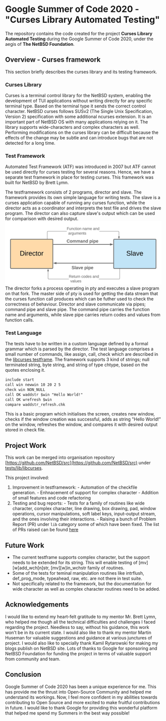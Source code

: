 # Google Summer of Code 2020 - "Curses Library Automated Testing"
The repository contains the code created for the project **Curses Library Automated Testing** during the Google Summer of Code 2020, under the aegis of **The NetBSD Foundation**.

## Overview - Curses framework
This section briefly describes the curses library and its testing framework.

### Curses Library
Curses is a terminal control library for the NetBSD system, enabling the development of TUI applications without writing directly for any specific terminal type. Based on the terminal type it sends the correct control character. NetBSD curses follows SUSv2 (The Single Unix Specification, Version 2) specification with some additional ncurses extension. It is an important part of NetBSD OS with many applications relying on it. The library supports wide-characters and complex characters as well. Performing modifications on the curses library can be difficult because the effects of the change may be subtle and can introduce bugs that are not detected for a long time.
 
### Test Framework
Automated Test Framework (ATF) was introduced in 2007 but ATF cannot be used directly for curses testing for several reasons. Hence, we have a separate test framework in place for testing curses. This framework was built for NetBSD by Brett Lymn.

The testframework consists of 2 programs, director and slave. The framework provides its own simple language for writing tests. The slave is a curses application capable of running any curses function, while the director acts as a coordinator and interprets the test file and drives the slave program. The director can also capture slave's output which can be used for comparison with desired output.
![Test Framework](https://raw.githubusercontent.com/NamanJain8/curses/master/reports/director-slave.jpeg)
The director forks a process operating in pty and executes a slave program on that fork. The master side of pty is used for getting the data stream that the curses function call produces which can be futher used to check the correctness of behaviour. Director and slave communicate via pipes; command pipe and slave pipe. The command pipe carries the function name and arguments, while slave pipe carries return codes and values from function calls.

### Test Language
The tests have to be written in a custom language defined by a formal grammar which is parsed by the director. The test language comprises a small number of commands, like assign, call, check which are described in the [libcurses testframe](https://github.com/NetBSD/src/blob/trunk/tests/lib/libcurses/testframe.txt). The framework supports 3 kind of strings; null terminated string, byte string, and string of type chtype, based on the quotes enclosing it. 
```
include start
call win newwin 10 20 2 5
check win NON_NULL
call OK waddstr $win "Hello World!"
call OK wrefresh $win
compare waddstr_refresh.chk
```
This is a basic program which initialises the screen, creates new window, checks if the window creation was successful, adds as string "Hello World!" on the window, refreshes the window, and compares it with desired output stored in check file.

## Project Work
This work can be merged into organisation repository [https://github.com/NetBSD/src](https://github.com/NetBSD/src) under [tests/lib/libcurses](https://github.com/NetBSD/src/tree/trunk/tests/lib/libcurses).

This project involved:
 1. Improvement in testframework:
		 - Automation of the checkfile generation.
		 - Enhnacement of support for complex character
		 - Addition of small features and code refactoring
 2. Testing and bug reports:
		- Tests for a family of routines like wide character, complex character, line drawing, box drawing, pad, window operations, cursor manipulations, soft label keys, input-output stream, and the ones involving their interactions.
		- Raising a bunch of Problem Report (PR) under `lib` category some of which have been fixed. The list of PRs raised can be found [here](https://github.com/NamanJain8/curses/blob/master/reports/problem-reports.md)

## Future Work
- The current testframe supports complex character, but the support needs to be extended for its string. This will enable testing of [mv][w]add_wch[n]str, [mv][w]in_wchstr family of routines.
- Some of the tests for teminal manipulation routines like intrflush, def_prog_mode, typeahead, raw, etc. are not there in test suite.
-  Not specifically related to the framework, but the documentation for wide character as well as complex character routines need to be added.

## Acknowledgements
I would like to extend my heart-felt gratitude to my mentor Mr. Brett Lymn, who helped me though all the technical difficulties and challenges I faced regarding the project. Needless to say, without his guidance, this work won't be in its current state. I would also like to thank my mentor Martin Huseman for valuable suggestions and guidance at various junctures of project. I would also like to specially thank Kamil Rytarowski for making my blogs publish on NetBSD site. Lots of thanks to Google for sponsoring and NetBSD Foundation for funding the project in terms of valuable support from community and team. 

## Conclusion
Google Summer of Code 2020 has been a unique experience for me. This has provide me the thrust into Open-Source Community and helped me understand its workings. Now, I feel more confident in my abilities towards contributing to Open Source and more excited to make fruitful contributions in future. I would like to thank Google for providing this wonderful platform that helped me spend my Summers in the best way possible!

